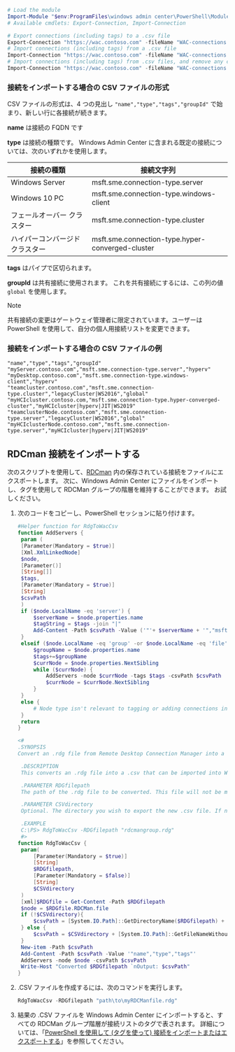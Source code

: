 ```powershell
# Load the module
Import-Module "$env:ProgramFiles\windows admin center\PowerShell\Modules\ConnectionTools"
# Available cmdlets: Export-Connection, Import-Connection

# Export connections (including tags) to a .csv file
Export-Connection "https://wac.contoso.com" -fileName "WAC-connections.csv"
# Import connections (including tags) from a .csv file
Import-Connection "https://wac.contoso.com" -fileName "WAC-connections.csv"
# Import connections (including tags) from .csv files, and remove any connections that are not explicitly in the imported file using the -prune switch parameter 
Import-Connection "https://wac.contoso.com" -fileName "WAC-connections.csv" -prune
```
### <a name="csv-file-format-for-importing-connections"></a>接続をインポートする場合の CSV ファイルの形式

CSV ファイルの形式は、4 つの見出し ```"name","type","tags","groupId"``` で始まり、新しい行に各接続が続きます。

**name** は接続の FQDN です

**type** は接続の種類です。 Windows Admin Center に含まれる既定の接続については、次のいずれかを使用します。

| 接続の種類 | 接続文字列 |
|------|-------------------------------|
| Windows Server | msft.sme.connection-type.server |
| Windows 10 PC | msft.sme.connection-type.windows-client |
| フェールオーバー クラスター | msft.sme.connection-type.cluster |
| ハイパーコンバージド クラスター | msft.sme.connection-type.hyper-converged-cluster |

**tags** はパイプで区切られます。

**groupId** は共有接続に使用されます。 これを共有接続にするには、この列の値 ```global``` を使用します。

> [!NOTE]
> 共有接続の変更はゲートウェイ管理者に限定されています。ユーザーは PowerShell を使用して、自分の個人用接続リストを変更できます。

### <a name="example-csv-file-for-importing-connections"></a>接続をインポートする場合の CSV ファイルの例

```
"name","type","tags","groupId"
"myServer.contoso.com","msft.sme.connection-type.server","hyperv"
"myDesktop.contoso.com","msft.sme.connection-type.windows-client","hyperv"
"teamcluster.contoso.com","msft.sme.connection-type.cluster","legacyCluster|WS2016","global"
"myHCIcluster.contoso.com,"msft.sme.connection-type.hyper-converged-cluster","myHCIcluster|hyperv|JIT|WS2019"
"teamclusterNode.contoso.com","msft.sme.connection-type.server","legacyCluster|WS2016","global"
"myHCIclusterNode.contoso.com","msft.sme.connection-type.server","myHCIcluster|hyperv|JIT|WS2019"
```

## <a name="import-rdcman-connections"></a>RDCman 接続をインポートする

次のスクリプトを使用して、[RDCman](https://blogs.technet.microsoft.com/rmilne/2014/11/19/remote-desktop-connection-manager-download-rdcman-2-7/) 内の保存されている接続をファイルにエクスポートします。 次に、Windows Admin Center にファイルをインポートし、タグを使用して RDCMan グループの階層を維持することができます。 お試しください。

1. 次のコードをコピーし、PowerShell セッションに貼り付けます。

   ```powershell
   #Helper function for RdgToWacCsv
   function AddServers {
    param (
    [Parameter(Mandatory = $true)]
    [Xml.XmlLinkedNode]
    $node,
    [Parameter()]
    [String[]]
    $tags,
    [Parameter(Mandatory = $true)]
    [String]
    $csvPath
    )
    if ($node.LocalName -eq 'server') {
        $serverName = $node.properties.name
        $tagString = $tags -join "|"
        Add-Content -Path $csvPath -Value ('"'+ $serverName + '","msft.sme.connection-type.server","'+ $tagString +'"')
    } 
    elseif ($node.LocalName -eq 'group' -or $node.LocalName -eq 'file') {
        $groupName = $node.properties.name
        $tags+=$groupName
        $currNode = $node.properties.NextSibling
        while ($currNode) {
            AddServers -node $currNode -tags $tags -csvPath $csvPath
            $currNode = $currNode.NextSibling
        }
    } 
    else {
        # Node type isn't relevant to tagging or adding connections in WAC
    }
    return
   }

   <#
   .SYNOPSIS
   Convert an .rdg file from Remote Desktop Connection Manager into a .csv that can be imported into Windows Admin Center, maintaining groups via server tags. This will not modify the existing .rdg file and will create a new .csv file

    .DESCRIPTION
    This converts an .rdg file into a .csv that can be imported into Windows Admin Center.

    .PARAMETER RDGfilepath
    The path of the .rdg file to be converted. This file will not be modified, only read.

    .PARAMETER CSVdirectory
    Optional. The directory you wish to export the new .csv file. If not provided, the new file is created in the same directory as the .rdg file.

    .EXAMPLE
    C:\PS> RdgToWacCsv -RDGfilepath "rdcmangroup.rdg"
    #>
   function RdgToWacCsv {
    param(
        [Parameter(Mandatory = $true)]
        [String]
        $RDGfilepath,
        [Parameter(Mandatory = $false)]
        [String]
        $CSVdirectory
    )
    [xml]$RDGfile = Get-Content -Path $RDGfilepath
    $node = $RDGfile.RDCMan.file
    if (!$CSVdirectory){
        $csvPath = [System.IO.Path]::GetDirectoryName($RDGfilepath) + [System.IO.Path]::GetFileNameWithoutExtension($RDGfilepath) + "_WAC.csv"
    } else {
        $csvPath = $CSVdirectory + [System.IO.Path]::GetFileNameWithoutExtension($RDGfilepath) + "_WAC.csv"
    }
    New-item -Path $csvPath
    Add-Content -Path $csvPath -Value '"name","type","tags"'
    AddServers -node $node -csvPath $csvPath
    Write-Host "Converted $RDGfilepath `nOutput: $csvPath"
   }
   ```

2. .CSV ファイルを作成するには、次のコマンドを実行します。

   ```powershell
   RdgToWacCsv -RDGfilepath "path\to\myRDCManfile.rdg"
   ```

3. 結果の .CSV ファイルを Windows Admin Center にインポートすると、すべての RDCMan グループ階層が接続リストのタグで表されます。 詳細については、「[PowerShell を使用して (タグを使って) 接続をインポートまたはエクスポートする](#use-powershell-to-import-or-export-your-connections-with-tags)」を参照してください。